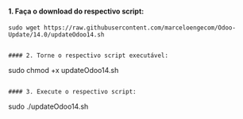 #### 1. Faça o download do respectivo script:
```
sudo wget https://raw.githubusercontent.com/marceloengecom/Odoo-Update/14.0/updateOdoo14.sh


#### 2. Torne o respectivo script executável:
```
sudo chmod +x updateOdoo14.sh
```

#### 3. Execute o respectivo script:
```
sudo ./updateOdoo14.sh
```
